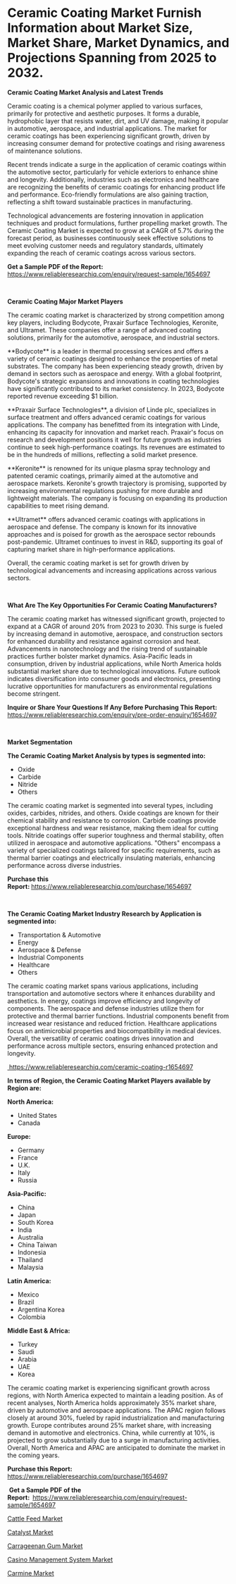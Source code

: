 <p><h1>Ceramic Coating Market Furnish Information about Market Size, Market Share, Market Dynamics, and Projections Spanning from 2025 to 2032.</h1></p><p><strong>Ceramic Coating Market Analysis and Latest Trends</strong></p>
<p><p>Ceramic coating is a chemical polymer applied to various surfaces, primarily for protective and aesthetic purposes. It forms a durable, hydrophobic layer that resists water, dirt, and UV damage, making it popular in automotive, aerospace, and industrial applications. The market for ceramic coatings has been experiencing significant growth, driven by increasing consumer demand for protective coatings and rising awareness of maintenance solutions.</p><p>Recent trends indicate a surge in the application of ceramic coatings within the automotive sector, particularly for vehicle exteriors to enhance shine and longevity. Additionally, industries such as electronics and healthcare are recognizing the benefits of ceramic coatings for enhancing product life and performance. Eco-friendly formulations are also gaining traction, reflecting a shift toward sustainable practices in manufacturing.</p><p>Technological advancements are fostering innovation in application techniques and product formulations, further propelling market growth. The Ceramic Coating Market is expected to grow at a CAGR of 5.7% during the forecast period, as businesses continuously seek effective solutions to meet evolving customer needs and regulatory standards, ultimately expanding the reach of ceramic coatings across various sectors.</p></p>
<p><strong>Get a Sample PDF of the Report:&nbsp;</strong> <a href="https://www.reliableresearchiq.com/enquiry/request-sample/1654697?utm_campaign=99&utm_medium=2&utm_source=Github&utm_content=ia&utm_term=06032025&utm_id=ceramic-coating">https://www.reliableresearchiq.com/enquiry/request-sample/1654697</a></p>
<p>&nbsp;</p>
<p><strong>Ceramic Coating Major Market Players</strong></p>
<p><p>The ceramic coating market is characterized by strong competition among key players, including Bodycote, Praxair Surface Technologies, Keronite, and Ultramet. These companies offer a range of advanced coating solutions, primarily for the automotive, aerospace, and industrial sectors.</p><p>**Bodycote** is a leader in thermal processing services and offers a variety of ceramic coatings designed to enhance the properties of metal substrates. The company has been experiencing steady growth, driven by demand in sectors such as aerospace and energy. With a global footprint, Bodycote's strategic expansions and innovations in coating technologies have significantly contributed to its market consistency. In 2023, Bodycote reported revenue exceeding $1 billion.</p><p>**Praxair Surface Technologies**, a division of Linde plc, specializes in surface treatment and offers advanced ceramic coatings for various applications. The company has benefitted from its integration with Linde, enhancing its capacity for innovation and market reach. Praxair's focus on research and development positions it well for future growth as industries continue to seek high-performance coatings. Its revenues are estimated to be in the hundreds of millions, reflecting a solid market presence.</p><p>**Keronite** is renowned for its unique plasma spray technology and patented ceramic coatings, primarily aimed at the automotive and aerospace markets. Keronite's growth trajectory is promising, supported by increasing environmental regulations pushing for more durable and lightweight materials. The company is focusing on expanding its production capabilities to meet rising demand.</p><p>**Ultramet** offers advanced ceramic coatings with applications in aerospace and defense. The company is known for its innovative approaches and is poised for growth as the aerospace sector rebounds post-pandemic. Ultramet continues to invest in R&D, supporting its goal of capturing market share in high-performance applications.</p><p>Overall, the ceramic coating market is set for growth driven by technological advancements and increasing applications across various sectors.</p></p>
<p>&nbsp;</p>
<p><strong>What Are The Key Opportunities For Ceramic Coating Manufacturers?</strong></p>
<p><p>The ceramic coating market has witnessed significant growth, projected to expand at a CAGR of around 20% from 2023 to 2030. This surge is fueled by increasing demand in automotive, aerospace, and construction sectors for enhanced durability and resistance against corrosion and heat. Advancements in nanotechnology and the rising trend of sustainable practices further bolster market dynamics. Asia-Pacific leads in consumption, driven by industrial applications, while North America holds substantial market share due to technological innovations. Future outlook indicates diversification into consumer goods and electronics, presenting lucrative opportunities for manufacturers as environmental regulations become stringent.</p></p>
<p><strong>Inquire or Share Your Questions If Any Before Purchasing This Report:</strong> <a href="https://www.reliableresearchiq.com/enquiry/pre-order-enquiry/1654697?utm_campaign=99&utm_medium=2&utm_source=Github&utm_content=ia&utm_term=06032025&utm_id=ceramic-coating">https://www.reliableresearchiq.com/enquiry/pre-order-enquiry/1654697</a></p>
<p>&nbsp;</p>
<p><strong>Market Segmentation</strong></p>
<p><strong>The Ceramic Coating Market Analysis by types is segmented into:</strong></p>
<p><ul><li>Oxide</li><li>Carbide</li><li>Nitride</li><li>Others</li></ul></p>
<p><p>The ceramic coating market is segmented into several types, including oxides, carbides, nitrides, and others. Oxide coatings are known for their chemical stability and resistance to corrosion. Carbide coatings provide exceptional hardness and wear resistance, making them ideal for cutting tools. Nitride coatings offer superior toughness and thermal stability, often utilized in aerospace and automotive applications. "Others" encompass a variety of specialized coatings tailored for specific requirements, such as thermal barrier coatings and electrically insulating materials, enhancing performance across diverse industries.</p></p>
<p><strong>Purchase this Report:&nbsp;</strong><a href="https://www.reliableresearchiq.com/purchase/1654697?utm_campaign=99&utm_medium=2&utm_source=Github&utm_content=ia&utm_term=06032025&utm_id=ceramic-coating">https://www.reliableresearchiq.com/purchase/1654697</a></p>
<p>&nbsp;</p>
<p><strong>The Ceramic Coating Market Industry Research by Application is segmented into:</strong></p>
<p><ul><li>Transportation & Automotive</li><li>Energy</li><li>Aerospace & Defense</li><li>Industrial Components</li><li>Healthcare</li><li>Others</li></ul></p>
<p><p>The ceramic coating market spans various applications, including transportation and automotive sectors where it enhances durability and aesthetics. In energy, coatings improve efficiency and longevity of components. The aerospace and defense industries utilize them for protective and thermal barrier functions. Industrial components benefit from increased wear resistance and reduced friction. Healthcare applications focus on antimicrobial properties and biocompatibility in medical devices. Overall, the versatility of ceramic coatings drives innovation and performance across multiple sectors, ensuring enhanced protection and longevity.</p></p>
<p><a href="https://www.reliableresearchiq.com/ceramic-coating-r1654697?utm_campaign=99&utm_medium=2&utm_source=Github&utm_content=ia&utm_term=06032025&utm_id=ceramic-coating">&nbsp;https://www.reliableresearchiq.com/ceramic-coating-r1654697</a></p>
<p><strong>In terms of Region, the Ceramic Coating Market Players available by Region are:</strong></p>
<p>
    <p> <strong> North America: </strong>
        <ul>
            <li>United States</li>
            <li>Canada</li>
        </ul>
        </p> 
    <p> <strong> Europe: </strong>
        <ul>
            <li>Germany</li>
            <li>France</li>
            <li>U.K.</li>
            <li>Italy</li>
            <li>Russia</li>
        </ul>
        </p> 
    <p> <strong> Asia-Pacific: </strong>
        <ul>
            <li>China</li>
            <li>Japan</li>
            <li>South Korea</li>
            <li>India</li>
            <li>Australia</li>
            <li>China Taiwan</li>
            <li>Indonesia</li>
            <li>Thailand</li>
            <li>Malaysia</li>
        </ul>
        </p> 
    <p> <strong> Latin America: </strong>
        <ul>
            <li>Mexico</li>
            <li>Brazil</li>
            <li>Argentina Korea</li>
            <li>Colombia</li>
        </ul>
        </p> 
    <p> <strong> Middle East & Africa: </strong>
        <ul>
            <li>Turkey</li>
            <li>Saudi</li>
            <li>Arabia</li>
            <li>UAE</li>
            <li>Korea</li>
        </ul>
    </p>
    </p>
<p><p>The ceramic coating market is experiencing significant growth across regions, with North America expected to maintain a leading position. As of recent analyses, North America holds approximately 35% market share, driven by automotive and aerospace applications. The APAC region follows closely at around 30%, fueled by rapid industrialization and manufacturing growth. Europe contributes around 25% market share, with increasing demand in automotive and electronics. China, while currently at 10%, is projected to grow substantially due to a surge in manufacturing activities. Overall, North America and APAC are anticipated to dominate the market in the coming years.</p></p>
<p><strong>Purchase this Report: </strong><a href="https://www.reliableresearchiq.com/purchase/1654697?utm_campaign=99&utm_medium=2&utm_source=Github&utm_content=ia&utm_term=06032025&utm_id=ceramic-coating">https://www.reliableresearchiq.com/purchase/1654697</a></p>
<p>&nbsp;<strong>Get a Sample PDF of the Report:&nbsp;&nbsp;</strong><a href="https://www.reliableresearchiq.com/enquiry/request-sample/1654697?utm_campaign=99&utm_medium=2&utm_source=Github&utm_content=ia&utm_term=06032025&utm_id=ceramic-coating">https://www.reliableresearchiq.com/enquiry/request-sample/1654697</a></p>
<p><strong></strong></p>
<p><p><a href="https://github.com/vespigeakexc/Market-Research-Report-List-1/blob/main/cattle-feed-market.md?utm_campaign=99&utm_medium=2&utm_source=Github&utm_content=ia&utm_term=06032025&utm_id=ceramic-coating">Cattle Feed Market</a></p><p><a href="https://github.com/bartzthateis/Market-Research-Report-List-1/blob/main/catalyst-market.md?utm_campaign=99&utm_medium=2&utm_source=Github&utm_content=ia&utm_term=06032025&utm_id=ceramic-coating">Catalyst Market</a></p><p><a href="https://github.com/danitkeavyx7/Market-Research-Report-List-1/blob/main/carrageenan-gum-market.md?utm_campaign=99&utm_medium=2&utm_source=Github&utm_content=ia&utm_term=06032025&utm_id=ceramic-coating">Carrageenan Gum Market</a></p><p><a href="https://github.com/moorsdorak31/Market-Research-Report-List-1/blob/main/casino-management-system-market.md?utm_campaign=99&utm_medium=2&utm_source=Github&utm_content=ia&utm_term=06032025&utm_id=ceramic-coating">Casino Management System Market</a></p><p><a href="https://github.com/taffouasaoka/Market-Research-Report-List-1/blob/main/carmine-market.md?utm_campaign=99&utm_medium=2&utm_source=Github&utm_content=ia&utm_term=06032025&utm_id=ceramic-coating">Carmine Market</a></p></p>